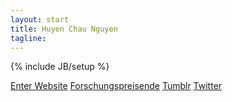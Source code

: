 ```yaml
---
layout: start
title: Huyen Chau Nguyen
tagline: 
---
```

{% include JB/setup %}

[Enter Website](welcome.html)
[Forschungspreisende](http://www.forschungspreisen.de)
[Tumblr](http://www.chaupow.tumblr.com)
[Twitter](http://www.twitter.com/c64au)
